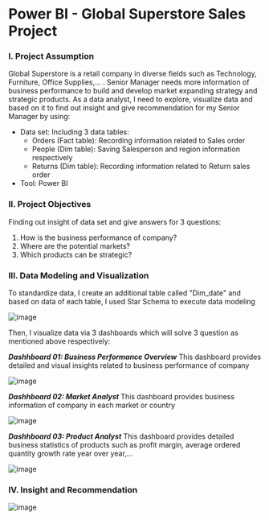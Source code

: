 # Power BI - Global Superstore Sales Project
### **I. Project Assumption**
Global Superstore is a retail company in diverse fields such as Technology, Furniture, Office Supplies,... . Senior Manager needs more information of business performance to build and develop market expanding strategy and strategic products. As a data analyst, I need to explore, visualize data and based on it to find out insight and give recommendation for my Senior Manager by using:
- Data set: Including 3 data tables:
  + Orders (Fact table): Recording information related to Sales order
  + People (Dim table): Saving Salesperson and region information respectively
  + Returns (Dim table): Recording information related to Return sales order
- Tool: Power BI
### **II. Project Objectives**
Finding out insight of data set and give answers for 3 questions:
1. How is the business performance of company?
2. Where are the potential markets?
3. Which products can be strategic?
### **III. Data Modeling and Visualization**
To standardize data, I create an additional table called "Dim_date" and based on data of each table, I used Star Schema to execute data modeling

![image](https://github.com/user-attachments/assets/df20de9b-1c24-4b09-9d34-dae0fd9a40f0)

Then, I visualize data via 3 dashboards which will solve 3 question as mentioned above respectively:

_**Dashhboard 01: Business Performance Overview**_
This dashboard provides detailed and visual insights related to business performance of company

![image](https://github.com/user-attachments/assets/9591f988-0237-4e77-8349-44f3ac4599ee)

_**Dashhboard 02: Market Analyst**_
This dashboard provides business information of company in each market or country

![image](https://github.com/user-attachments/assets/26d8a868-1547-44ea-8ebd-3eb5219f2b58)

_**Dashhboard 03: Product Analyst**_
This dashboard provides detailed business statistics of products such as profit margin, average ordered quantity growth rate year over year,...

![image](https://github.com/user-attachments/assets/07b8fef8-9b71-4e8e-8b04-c7d74a119ceb)

### **IV. Insight and Recommendation**
![image](https://github.com/user-attachments/assets/f693a2cc-e78f-4691-bd1e-665eb6ca1281)

